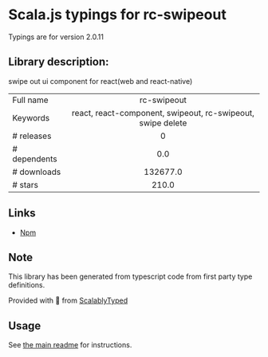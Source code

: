 
# Scala.js typings for rc-swipeout

Typings are for version 2.0.11

## Library description:
swipe out ui component for react(web and react-native)

|                    |                 |
| ------------------ | :-------------: |
| Full name          | rc-swipeout |
| Keywords           | react, react-component, swipeout, rc-swipeout, swipe delete |
| # releases         | 0 |
| # dependents       | 0.0 |
| # downloads        | 132677.0 |
| # stars            | 210.0 |

## Links
- [Npm](https://www.npmjs.com/package/rc-swipeout)
    


## Note
This library has been generated from typescript code from first party type definitions.

Provided with :purple_heart: from [ScalablyTyped](https://github.com/oyvindberg/ScalablyTyped)

## Usage
See [the main readme](../../readme.md) for instructions.



